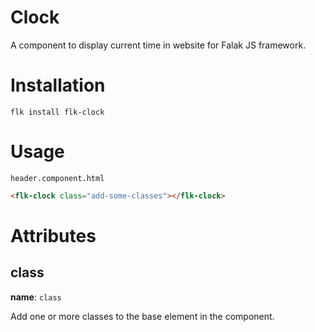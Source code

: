 # Clock

A component to display current time in website for Falak JS framework. 

# Installation
`flk install flk-clock`

# Usage

`header.component.html`

```html
<flk-clock class="add-some-classes"></flk-clock>
```

# Attributes

## class

**name**: `class`

Add one or more classes to the base element in the component.
